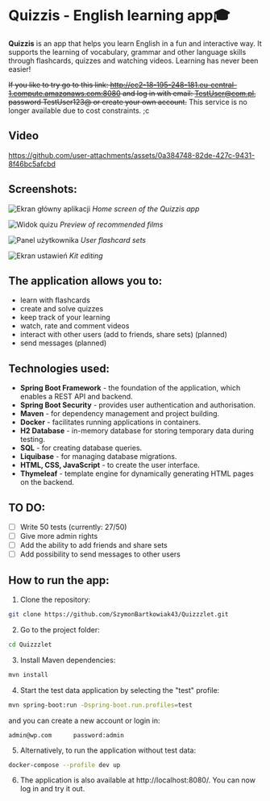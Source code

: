 
# Quizzis - English learning app🎓

**Quizzis** is an app that helps you learn English in a fun and interactive way. It supports the learning of vocabulary, grammar and other language skills through flashcards, quizzes and watching videos. Learning has never been easier!

~~If you like to try go to this link: http://ec2-18-195-248-181.eu-central-1.compute.amazonaws.com:8080
and log in with email: TestUser@com.pl, password TestUser123@ or create your own account.~~
This service is no longer available due to cost constraints. ;c

## Video
https://github.com/user-attachments/assets/0a384748-82de-427c-9431-8f46bc5afcbd



## Screenshots:
![Ekran główny aplikacji](https://github.com/user-attachments/assets/4e3e2646-5686-41d1-b9b1-ae1c9bdcf783)
_Home screen of the Quizzis app_

![Widok quizu](https://github.com/user-attachments/assets/f394d677-376d-435a-8b7a-65e80f156516)
_Preview of recommended films_

![Panel użytkownika](https://github.com/user-attachments/assets/f3b2ee2e-a9c8-40eb-8f7e-2fbe5f37a718)
_User flashcard sets_

![Ekran ustawień](https://github.com/user-attachments/assets/aa4fb8d6-a023-443e-8e61-4137eef94a46)
_Kit editing_

## The application allows you to:
- learn with flashcards
- create and solve quizzes
- keep track of your learning
- watch, rate and comment videos
- interact with other users (add to friends, share sets) (planned)
- send messages (planned)

## Technologies used:
- **Spring Boot Framework** - the foundation of the application, which enables a REST API and backend.
- **Spring Boot Security** - provides user authentication and authorisation.
- **Maven** - for dependency management and project building.
- **Docker** - facilitates running applications in containers.
- **H2 Database** - in-memory database for storing temporary data during testing.
- **SQL** - for creating database queries.
- **Liquibase** - for managing database migrations.
- **HTML, CSS, JavaScript** - to create the user interface.
- **Thymeleaf** - template engine for dynamically generating HTML pages on the backend.

## TO DO:
- [ ] Write 50 tests (currently: 27/50)
- [ ] Give more admin rights
- [ ] Add the ability to add friends and share sets
- [ ] Add possibility to send messages to other users

## How to run the app:
1. Clone the repository:

```bash
git clone https://github.com/SzymonBartkowiak43/Quizzzlet.git
```

2. Go to the project folder:

```bash
cd Quizzzlet
```

3. Install Maven dependencies:

```bash
mvn install
```

4. Start the test data application by selecting the "test" profile:

```bash
mvn spring-boot:run -Dspring-boot.run.profiles=test
```
and you can create a new account or login in:
```
admin@wp.com      password:admin
```

5. Alternatively, to run the application without test data:

```bash
docker-compose --profile dev up
```

6. The application is also available at http://localhost:8080/. You can now log in and try it out.
   
